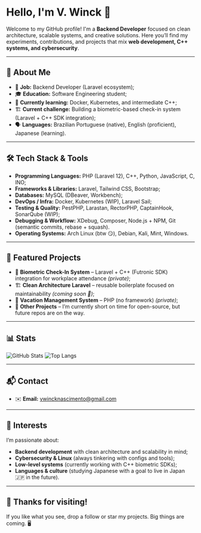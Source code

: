 # Hello, I'm V. Winck 👋

Welcome to my GitHub profile!
I'm a **Backend Developer** focused on clean architecture, scalable systems, and creative solutions.
Here you’ll find my experiments, contributions, and projects that mix **web development, C++ systems, and cybersecurity**.

---

## 🚀 About Me

* 💼 **Job:** Backend Developer (Laravel ecosystem);
* 🎓 **Education:** Software Engineering student;
* 🌱 **Currently learning:** Docker, Kubernetes, and intermediate C++;
* 🏗 **Current challenge:** Building a biometric-based check-in system (Laravel + C++ SDK integration);
* 🗣 **Languages:** Brazilian Portuguese (native), English (proficient), Japanese (learning).

---

## 🛠️ Tech Stack & Tools

* **Programming Languages:** PHP (Laravel 12), C++, Python, JavaScript, C, INO;
* **Frameworks & Libraries:** Laravel, Tailwind CSS, Bootstrap;
* **Databases:** MySQL (DBeaver, Workbench);
* **DevOps / Infra:** Docker, Kubernetes (WIP), Laravel Sail;
* **Testing & Quality:** PestPHP, Larastan, RectorPHP, CaptainHook, SonarQube (WIP);
* **Debugging & Workflow:** XDebug, Composer, Node.js + NPM, Git (semantic commits, rebase + squash).
* **Operating Systems:** Arch Linux (btw 😏), Debian, Kali, Mint, Windows.

---

## 📌 Featured Projects

* 🔐 **Biometric Check-In System** – Laravel + C++ (Futronic SDK) integration for workplace attendance *(private)*;
* 🏗 **Clean Architecture Laravel** – reusable boilerplate focused on maintainability *(coming soon 👀)*;
* 🌴 **Vacation Management System** – PHP (no framework) *(private)*;
* 📂 **Other Projects** – I’m currently short on time for open-source, but future repos are on the way.

---

## 📊 Stats

![GitHub Stats](https://github-readme-stats.vercel.app/api?username=vwinck-dev\&show_icons=true\&hide_title=true\&hide=prs\&count_private=true\&hide_border=true\&theme=radical)
![Top Langs](https://github-readme-stats.vercel.app/api/top-langs/?username=vwinck-dev\&theme=tokyonight)

---

## 📬 Contact

* ✉️ **Email:** [vwincknascimento@gmail.com](mailto:vwincknascimento@gmail.com)

---

## 🎯 Interests

I’m passionate about:

* **Backend development** with clean architecture and scalability in mind;
* **Cybersecurity & Linux** (always tinkering with configs and tools);
* **Low-level systems** (currently working with C++ biometric SDKs);
* **Languages & culture** (studying Japanese with a goal to live in Japan 🇯🇵 in the future).

---

## 🙌 Thanks for visiting!

If you like what you see, drop a follow or star my projects.
Big things are coming. 🖥️
